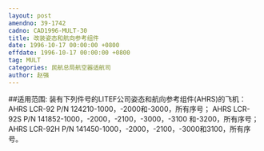 ```yaml
---
layout: post
amendno: 39-1742
cadno: CAD1996-MULT-30
title: 改装姿态和航向参考组件
date: 1996-10-17 00:00:00 +0800
effdate: 1996-10-17 00:00:00 +0800
tag: MULT
categories: 民航总局航空器适航司
author: 赵强
---
```


##适用范围:
装有下列件号的LITEF公司姿态和航向参考组件(AHRS)的飞机：     AHRS LCR-92 P/N 124210-1000，-2000和-3000，所有序号；     AHRS LCR-92S P/N 141852-1000，-2000，-2100，-3000，-3100
和-3200，所有序号；     AHRS LCR-92H P/N 141450-1000，-2000，-2100，-3000和3100，所有序号。

